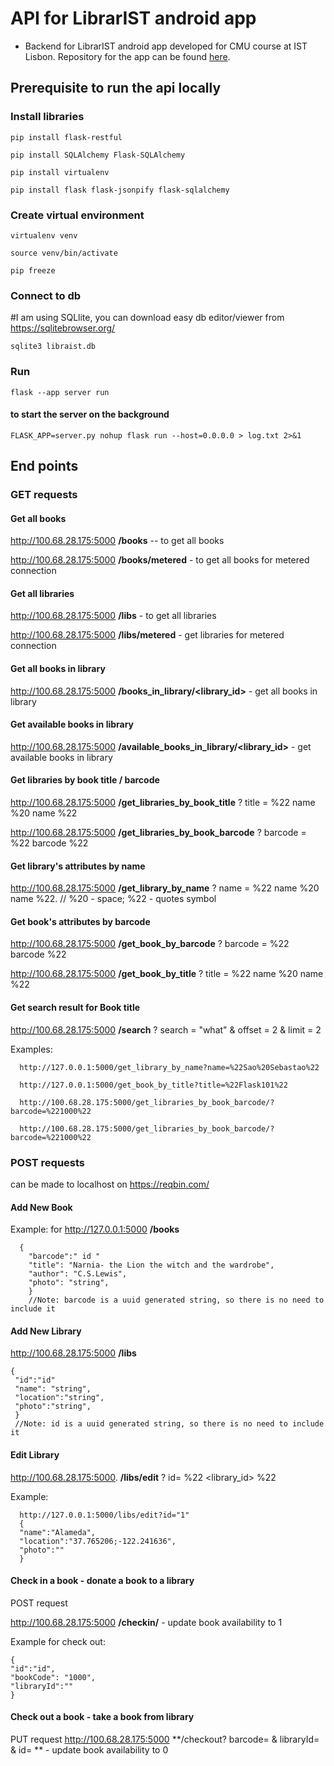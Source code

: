 # API for LibrarIST android app
* Backend for LibrarIST android app developed for CMU course at IST Lisbon. Repository for the app can be found [here](https://github.com/sablikj/librar-ist).
## Prerequisite to run the api locally
### Install libraries

`pip install flask-restful`

`pip install SQLAlchemy Flask-SQLAlchemy`

`pip install virtualenv`

`pip install flask flask-jsonpify flask-sqlalchemy`

### Create virtual environment

`virtualenv venv`

`source venv/bin/activate`

`pip freeze`

### Connect to db
#I am using SQLlite, you can download easy db editor/viewer from https://sqlitebrowser.org/

`sqlite3 libraist.db`

###  Run
`flask --app server run`

#### to start the server on the background

`FLASK_APP=server.py nohup flask run --host=0.0.0.0 > log.txt 2>&1`

## End points

### GET requests
#### Get all books
http://100.68.28.175:5000 **/books** -- to get all books

http://100.68.28.175:5000 **/books/metered** - to get all books for metered connection

#### Get all libraries
http://100.68.28.175:5000 **/libs**  - to get all libraries

http://100.68.28.175:5000 **/libs/metered**  - get libraries for metered connection

#### Get all books in library
http://100.68.28.175:5000 **/books_in_library/<library_id>** - get all books in library

#### Get available books in library
http://100.68.28.175:5000 **/available_books_in_library/<library_id>** - get available books in library

#### Get libraries by book title / barcode
http://100.68.28.175:5000 **/get_libraries_by_book_title** ? title = %22 name %20 name %22

http://100.68.28.175:5000 **/get_libraries_by_book_barcode** ? barcode = %22 barcode %22

#### Get library's attributes by name
http://100.68.28.175:5000 **/get_library_by_name** ? name = %22 name %20 name %22.  // %20 - space;  %22 - quotes symbol

#### Get book's attributes by barcode 
http://100.68.28.175:5000 **/get_book_by_barcode** ? barcode = %22 barcode %22

http://100.68.28.175:5000 **/get_book_by_title** ? title = %22 name %20 name %22

#### Get search result for Book title

http://100.68.28.175:5000 **/search** ? search = "what" & offset = 2 & limit = 2



Examples:

      http://127.0.0.1:5000/get_library_by_name?name=%22Sao%20Sebastao%22

      http://127.0.0.1:5000/get_book_by_title?title=%22Flask101%22

      http://100.68.28.175:5000/get_libraries_by_book_barcode/?barcode=%221000%22   

      http://100.68.28.175:5000/get_libraries_by_book_barcode/?barcode=%221000%22

### POST requests

can be made to localhost on https://reqbin.com/

#### Add New Book
Example: for 
http://127.0.0.1:5000 **/books**

      {
        "barcode":" id "
        "title": "Narnia- the Lion the witch and the wardrobe",
        "author": "C.S.Lewis",
        "photo": "string",
        }
        //Note: barcode is a uuid generated string, so there is no need to include it

#### Add New Library
 http://100.68.28.175:5000 **/libs**
 
    {
     "id":"id"
     "name": "string",
     "location":"string",
     "photo":"string",
     }
     //Note: id is a uuid generated string, so there is no need to include it

#### Edit Library
http://100.68.28.175:5000. **/libs/edit** ? id= %22 <library_id> %22

Example:

      http://127.0.0.1:5000/libs/edit?id="1"
      {
      "name":"Alameda",
      "location":"37.765206;-122.241636",
      "photo":""
      }
#### Check in a book - donate a book to a library 
POST request

http://100.68.28.175:5000 **/checkin/**  - update book availability to 1

Example for check out:

    {
    "id":"id",
    "bookCode": "1000",
    "libraryId":""
    }
    
#### Check out a book - take a book from library
PUT request
http://100.68.28.175:5000 **/checkout? barcode= & libraryId= & id= **  - update book availability to 0   
